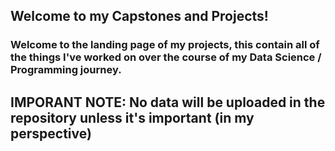 ## Welcome to my Capstones and Projects!

### Welcome to the landing page of my projects, this contain all of the things I've worked on over the course of my Data Science / Programming journey.

## IMPORANT NOTE: No data will be uploaded in the repository unless it's important (in my perspective)